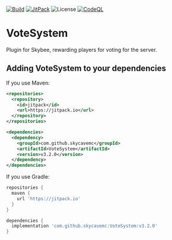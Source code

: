 [![Build](https://github.com/skycavemc/VoteSystem/actions/workflows/maven.yml/badge.svg?branch=master)](https://github.com/skycavemc/VoteSystem/actions/workflows/maven.yml)
[![JitPack](https://jitpack.io/v/skycavemc/VoteSystem.svg)](https://jitpack.io/#skycavemc/VoteSystem)
![License](https://img.shields.io:/github/license/skycavemc/VoteSystem)
[![CodeQL](https://github.com/skycavemc/VoteSystem/actions/workflows/codeql-analysis.yml/badge.svg?branch=master)](https://github.com/skycavemc/VoteSystem/actions/workflows/codeql-analysis.yml)
# VoteSystem
Plugin for Skybee, rewarding players for voting for the server.

## Adding VoteSystem to your dependencies
If you use Maven:
```xml
<repositories>
  <repository>
    <id>jitpack</id>
    <url>https://jitpack.io</url>
  </repository>
</repositories>

<dependencies>
  <dependency>
    <groupId>com.github.skycavemc</groupId>
    <artifactId>VoteSystem</artifactId>
    <version>v3.2.0</version>
  </dependency>
</dependencies>
```

If you use Gradle:
```groovy
repositories {
  maven {
    url 'https://jitpack.io'
  }
}

dependencies {
  implementation 'com.github.skycavemc:VoteSystem:v3.2.0'
}
```
